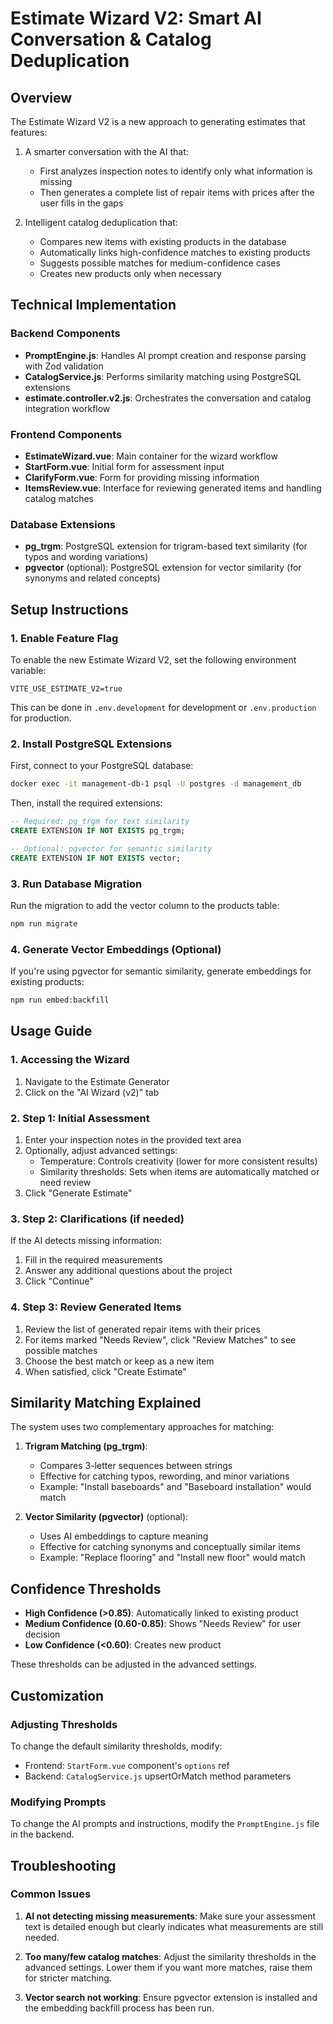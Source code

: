 # Estimate Wizard V2: Smart AI Conversation & Catalog Deduplication

## Overview

The Estimate Wizard V2 is a new approach to generating estimates that features:

1. A smarter conversation with the AI that:
   - First analyzes inspection notes to identify only what information is missing
   - Then generates a complete list of repair items with prices after the user fills in the gaps

2. Intelligent catalog deduplication that:
   - Compares new items with existing products in the database
   - Automatically links high-confidence matches to existing products
   - Suggests possible matches for medium-confidence cases
   - Creates new products only when necessary

## Technical Implementation

### Backend Components

- **PromptEngine.js**: Handles AI prompt creation and response parsing with Zod validation
- **CatalogService.js**: Performs similarity matching using PostgreSQL extensions
- **estimate.controller.v2.js**: Orchestrates the conversation and catalog integration workflow

### Frontend Components

- **EstimateWizard.vue**: Main container for the wizard workflow
- **StartForm.vue**: Initial form for assessment input
- **ClarifyForm.vue**: Form for providing missing information
- **ItemsReview.vue**: Interface for reviewing generated items and handling catalog matches

### Database Extensions

- **pg_trgm**: PostgreSQL extension for trigram-based text similarity (for typos and wording variations)
- **pgvector** (optional): PostgreSQL extension for vector similarity (for synonyms and related concepts)

## Setup Instructions

### 1. Enable Feature Flag

To enable the new Estimate Wizard V2, set the following environment variable:

```
VITE_USE_ESTIMATE_V2=true
```

This can be done in `.env.development` for development or `.env.production` for production.

### 2. Install PostgreSQL Extensions

First, connect to your PostgreSQL database:

```bash
docker exec -it management-db-1 psql -U postgres -d management_db
```

Then, install the required extensions:

```sql
-- Required: pg_trgm for text similarity
CREATE EXTENSION IF NOT EXISTS pg_trgm;

-- Optional: pgvector for semantic similarity
CREATE EXTENSION IF NOT EXISTS vector;
```

### 3. Run Database Migration

Run the migration to add the vector column to the products table:

```bash
npm run migrate
```

### 4. Generate Vector Embeddings (Optional)

If you're using pgvector for semantic similarity, generate embeddings for existing products:

```bash
npm run embed:backfill
```

## Usage Guide

### 1. Accessing the Wizard

1. Navigate to the Estimate Generator
2. Click on the "AI Wizard (v2)" tab

### 2. Step 1: Initial Assessment

1. Enter your inspection notes in the provided text area
2. Optionally, adjust advanced settings:
   - Temperature: Controls creativity (lower for more consistent results)
   - Similarity thresholds: Sets when items are automatically matched or need review
3. Click "Generate Estimate"

### 3. Step 2: Clarifications (if needed)

If the AI detects missing information:

1. Fill in the required measurements
2. Answer any additional questions about the project
3. Click "Continue"

### 4. Step 3: Review Generated Items

1. Review the list of generated repair items with their prices
2. For items marked "Needs Review", click "Review Matches" to see possible matches
3. Choose the best match or keep as a new item
4. When satisfied, click "Create Estimate"

## Similarity Matching Explained

The system uses two complementary approaches for matching:

1. **Trigram Matching (pg_trgm)**:
   - Compares 3-letter sequences between strings
   - Effective for catching typos, rewording, and minor variations
   - Example: "Install baseboards" and "Baseboard installation" would match

2. **Vector Similarity (pgvector)** (optional):
   - Uses AI embeddings to capture meaning
   - Effective for catching synonyms and conceptually similar items
   - Example: "Replace flooring" and "Install new floor" would match

## Confidence Thresholds

- **High Confidence (>0.85)**: Automatically linked to existing product
- **Medium Confidence (0.60-0.85)**: Shows "Needs Review" for user decision  
- **Low Confidence (<0.60)**: Creates new product

These thresholds can be adjusted in the advanced settings.

## Customization

### Adjusting Thresholds

To change the default similarity thresholds, modify:
- Frontend: `StartForm.vue` component's `options` ref
- Backend: `CatalogService.js` upsertOrMatch method parameters

### Modifying Prompts

To change the AI prompts and instructions, modify the `PromptEngine.js` file in the backend.

## Troubleshooting

### Common Issues

1. **AI not detecting missing measurements**: Make sure your assessment text is detailed enough but clearly indicates what measurements are still needed.

2. **Too many/few catalog matches**: Adjust the similarity thresholds in the advanced settings. Lower them if you want more matches, raise them for stricter matching.

3. **Vector search not working**: Ensure pgvector extension is installed and the embedding backfill process has been run.
